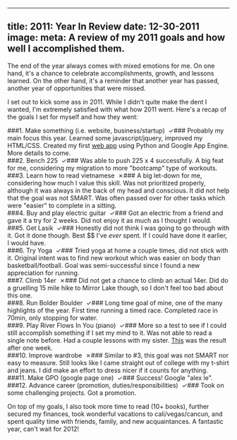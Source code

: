 ----
title: 2011: Year In Review
date: 12-30-2011    
image:
meta: A review of my 2011 goals and how well I accomplished them.
----

The end of the year always comes with mixed emotions for me. On one hand, it's a chance to celebrate accomplishments, growth, and lessons learned. On the other hand, it's a reminder that another year has passed, another year of opportunities that were missed.

I set out to kick some ass in 2011. While I didn't quite make the dent I wanted, I'm extremely satisfied with what how 2011 went. Here's a recap of the goals I set for myself and how they went:

###1. Make something (i.e. website, business/startup) &nbsp;&#x2713;###
Probably my main focus this year. Learned some javascript/jquery, improved my HTML/CSS. Created my first <a href="http://wwww.feedblast.me/">web app</a> using Python and Google App Engine. More details to come.<br />
###2. Bench 225 &nbsp;&#x2713;###
Was able to push 225 x 4 successfully. A big feat for me, considering my migration to more "bootcamp" type of workouts.<br />
###3. Learn how to read vietnamese &nbsp;&#x2717;###
A big let-down for me, considering how much I value this skill. Was not prioritized properly, although it was always in the back of my head and conscious. It did not help that the goal was not SMART. Was often passed over for other tasks which were "easier" to complete in a sitting.<br />
###4. Buy and play electric guitar &nbsp;&#x2713;###
Got an electric from a friend and gave it a try for 2 weeks. Did not enjoy it as much as I thought I would.<br />
###5. Get Lasik &nbsp;&#x2713;###
Honestly did not think I was going to go through with it. Got it done though. Best $$ I've <i>ever</i> spent. If I could have done it earlier, I would have.<br />
###6. Try Yoga &nbsp;&#x2713;###
Tried yoga at home a couple times, did not stick with it. Original intent was to find new workout which was easier on body than basketball/football. Goal was semi-successful since I found a new appreciation for running.<br />
###7. Climb 14er &nbsp;&#x2717;###
Did not get a chance to climb an actual 14er. Did do a gruelling 15 mile hike to Mirror Lake though, so I don't feel too bad about this one.<br />
###8. Run Bolder Boulder &nbsp;&#x2713;###
Long time goal of mine, one of the many highlights of the year. First time running a timed race. Completed race in 70min, only stopping for water.<br />
###9. Play River Flows In You (piano) &nbsp;&#x2713;###
More so a test to see if I could still accomplish something if I set my mind to it. Was not able to read a single note before. Had a couple lessons with my sister. <a href="http://www.youtube.com/watch?feature=player_embedded&v=WCnEPWS-5sE">This</a> was the result after one week.<br />
###10. Improve wardrobe &nbsp;&#x2717;###
Similar to #3, this goal was not SMART nor easy to measure. Still looks like I came straight out of college with my t-shirt and jeans. I did make an effort to dress nicer if it counts for anything.<br />
###11. Make GPO (google page one) &nbsp;&#x2713;###
Success! Google "alex le".<br />
###12. Advance career (promotion, duties/responsibilities) &nbsp;&#x2713;###
Took on some challenging projects. Got a promotion.<br />


On top of my goals, I also took more time to read (10+ books), further secured my finances, took wonderful vacations to cali/vegas/cancun, and spent quality time with friends, family, and new acquaintances. A fantastic year, can't wait for 2012!
